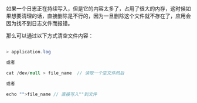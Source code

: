 如果一个日志正在持续写入，但是它的内容太多了，占用了很大的内存，这时候如果想要清理的话，直接删除是不行的，因为一旦删除这个文件就不存在了，应用会因为找不到日志文件而报错。   

那么可以通过以下方式清空文件内容： 

```java

> application.log

或者

cat /dev/null > file_name  // 读取一个空文件然后

或者

echo "">file_name // 直接写入""到文件
```

